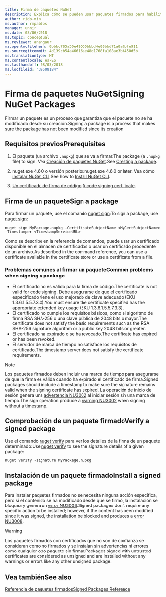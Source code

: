 ```yaml
---
title: Firma de paquetes NuGet
description: Explica cómo se pueden usar paquetes firmados para habilitar la comprobación de integridad del contenido.
author: rido-min
ms.author: rmpablos
manager: unnir
ms.date: 03/06/2018
ms.topic: conceptual
ms.reviewer: anangaur
ms.openlocfilehash: 8bbbc785a50e49530bbbd4e88bbd71a8a7bfe911
ms.sourcegitcommit: 4d139cb54a46616ae48d1768fa108ae3bf450d5b
ms.translationtype: HT
ms.contentlocale: es-ES
ms.lasthandoff: 08/03/2018
ms.locfileid: "39508184"
---
```

# <a name="signing-nuget-packages"></a><span data-ttu-id="788ff-103">Firma de paquetes NuGet</span><span class="sxs-lookup"><span data-stu-id="788ff-103">Signing NuGet Packages</span></span>

<span data-ttu-id="788ff-104">Firmar un paquete es un proceso que garantiza que el paquete no se ha modificado desde su creación.</span><span class="sxs-lookup"><span data-stu-id="788ff-104">Signing a package is a process that makes sure the package has not been modified since its creation.</span></span>

## <a name="prerequisites"></a><span data-ttu-id="788ff-105">Requisitos previos</span><span class="sxs-lookup"><span data-stu-id="788ff-105">Prerequisites</span></span>

1. <span data-ttu-id="788ff-106">El paquete (un archivo `.nupkg`) que se va a firmar.</span><span class="sxs-lookup"><span data-stu-id="788ff-106">The package (a `.nupkg` file) to sign.</span></span> <span data-ttu-id="788ff-107">Vea [Creación de paquetes NuGet](creating-a-package.md).</span><span class="sxs-lookup"><span data-stu-id="788ff-107">See [Creating a package](creating-a-package.md).</span></span>

1. <span data-ttu-id="788ff-108">nuget.exe 4.6.0 o versión posterior.</span><span class="sxs-lookup"><span data-stu-id="788ff-108">nuget.exe 4.6.0 or later.</span></span> <span data-ttu-id="788ff-109">Vea cómo [instalar NuGet CLI](../install-nuget-client-tools.md#nugetexe-cli).</span><span class="sxs-lookup"><span data-stu-id="788ff-109">See how to [Install NuGet CLI](../install-nuget-client-tools.md#nugetexe-cli).</span></span>

1. <span data-ttu-id="788ff-110">[Un certificado de firma de código](../reference/signed-packages-reference.md#get-a-code-signing-certificate).</span><span class="sxs-lookup"><span data-stu-id="788ff-110">[A code signing certificate](../reference/signed-packages-reference.md#get-a-code-signing-certificate).</span></span>

## <a name="sign-a-package"></a><span data-ttu-id="788ff-111">Firma de un paquete</span><span class="sxs-lookup"><span data-stu-id="788ff-111">Sign a package</span></span>

<span data-ttu-id="788ff-112">Para firmar un paquete, use el comando [nuget sign](../tools/cli-ref-sign.md):</span><span class="sxs-lookup"><span data-stu-id="788ff-112">To sign a package, use [nuget sign](../tools/cli-ref-sign.md):</span></span>

```cli
nuget sign MyPackage.nupkg -CertificateSubjectName <MyCertSubjectName> -Timestamper <TimestampServiceURL>
```

<span data-ttu-id="788ff-113">Como se describe en la referencia de comandos, puede usar un certificado disponible en el almacén de certificados o usar un certificado procedente de un archivo.</span><span class="sxs-lookup"><span data-stu-id="788ff-113">As described in the command reference, you can use a certificate available in the certificate store or use a certificate from a file.</span></span>

### <a name="common-problems-when-signing-a-package"></a><span data-ttu-id="788ff-114">Problemas comunes al firmar un paquete</span><span class="sxs-lookup"><span data-stu-id="788ff-114">Common problems when signing a package</span></span>

- <span data-ttu-id="788ff-115">El certificado no es válido para la firma de código.</span><span class="sxs-lookup"><span data-stu-id="788ff-115">The certificate is not valid for code signing.</span></span> <span data-ttu-id="788ff-116">Debe asegurarse de que el certificado especificado tiene el uso mejorado de clave adecuado (EKU 1.3.6.1.5.5.7.3.3).</span><span class="sxs-lookup"><span data-stu-id="788ff-116">You must ensure the certificate specified has the appropriate extended key usage (EKU 1.3.6.1.5.5.7.3.3).</span></span>
- <span data-ttu-id="788ff-117">El certificado no cumple los requisitos básicos, como el algoritmo de firma RSA SHA-256 o una clave pública de 2048 bits o mayor.</span><span class="sxs-lookup"><span data-stu-id="788ff-117">The certificate does not satisfy the basic requirements such as the RSA SHA-256 signature algorithm or a public key 2048 bits or greater.</span></span>
- <span data-ttu-id="788ff-118">El certificado ha expirado o se ha revocado.</span><span class="sxs-lookup"><span data-stu-id="788ff-118">The certificate has expired or has been revoked.</span></span>
- <span data-ttu-id="788ff-119">El servidor de marca de tiempo no satisface los requisitos de certificado.</span><span class="sxs-lookup"><span data-stu-id="788ff-119">The timestamp server does not satisfy the certificate requirements.</span></span>

> [!Note]
> <span data-ttu-id="788ff-120">Los paquetes firmados deben incluir una marca de tiempo para asegurarse de que la firma es válida cuando ha expirado el certificado de firma.</span><span class="sxs-lookup"><span data-stu-id="788ff-120">Signed packages should include a timestamp to make sure the signature remains valid when the signing certificate has expired.</span></span> <span data-ttu-id="788ff-121">La operación de inicio de sesión genera una [advertencia NU3002](../reference/errors-and-warnings/NU3002.md) al iniciar sesión sin una marca de tiempo.</span><span class="sxs-lookup"><span data-stu-id="788ff-121">The sign operation produce a [warning NU3002](../reference/errors-and-warnings/NU3002.md) when signing without a timestamp.</span></span>

## <a name="verify-a-signed-package"></a><span data-ttu-id="788ff-122">Comprobación de un paquete firmado</span><span class="sxs-lookup"><span data-stu-id="788ff-122">Verify a signed package</span></span>

<span data-ttu-id="788ff-123">Use el comando [nuget verify](../tools/cli-ref-verify.md) para ver los detalles de la firma de un paquete determinado:</span><span class="sxs-lookup"><span data-stu-id="788ff-123">Use [nuget verify](../tools/cli-ref-verify.md) to see the signature details of a given package:</span></span>

```cli
nuget verify -signature MyPackage.nupkg
```

## <a name="install-a-signed-package"></a><span data-ttu-id="788ff-124">Instalación de un paquete firmado</span><span class="sxs-lookup"><span data-stu-id="788ff-124">Install a signed package</span></span>

<span data-ttu-id="788ff-125">Para instalar paquetes firmados no se necesita ninguna acción específica, pero si el contenido se ha modificado desde que se firmó, la instalación se bloquea y genera un [error NU3008](../reference/errors-and-warnings/NU3008.md).</span><span class="sxs-lookup"><span data-stu-id="788ff-125">Signed packages don't require any specific action to be installed; however, if the content has been modified since it was signed, the installation be blocked and produces a [error NU3008](../reference/errors-and-warnings/NU3008.md).</span></span>

> [!Warning]
> <span data-ttu-id="788ff-126">Los paquetes firmados con certificados que no son de confianza se consideran como no firmados y se instalan sin advertencias ni errores como cualquier otro paquete sin firmar.</span><span class="sxs-lookup"><span data-stu-id="788ff-126">Packages signed with untrusted certificates are considered as unsigned and are installed without any warnings or errors like any other unsigned package.</span></span>

## <a name="see-also"></a><span data-ttu-id="788ff-127">Vea también</span><span class="sxs-lookup"><span data-stu-id="788ff-127">See also</span></span>

[<span data-ttu-id="788ff-128">Referencia de paquetes firmados</span><span class="sxs-lookup"><span data-stu-id="788ff-128">Signed Packages Reference</span></span>](../reference/Signed-Packages-Reference.md)
